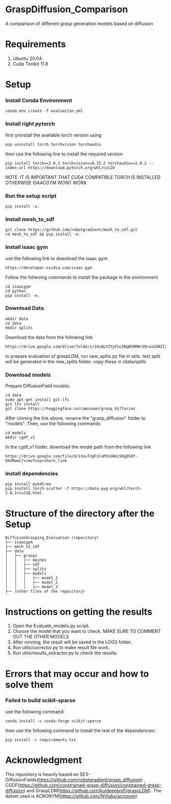 # GraspDiffusion_Comparison
A comparison of different grasp generation models based on diffusion

# Requirements
1) Ubuntu 20.04
2) Cuda Toolkit 11.8

# Setup
### Install Conda Environment

```
conda env create -f evaluation.yml
```

### Install right pytorch
first uninstall the available torch version using 
```
pip uninstall torch torchvision torchaudio 
```
then use the following line to install the required version 
```
pip install torch==2.0.1 torchvision==0.15.2 torchaudio==2.0.2 --index-url https://download.pytorch.org/whl/cu118 
```
NOTE: IT IS IMPORTANT THAT CUDA COMPATIBLE TORCH IS INSTALLED OTHERWISE ISAACGYM WONT WORK

### Run the setup script
```
pip install -e.
```

### Install mesh_to_sdf 
```
git clone https://github.com/robotgradient/mesh_to_sdf.git 
cd mesh_to_sdf && pip install -e.
```

### Install isaac gym
use the following link to download the isaac gym
```
https://developer.nvidia.com/isaac-gym
```

Follow the follwoing commands to install the package in the environment
```
cd isaacgym 
cd python 
pip install -e.
```
### Download Data
```
mkdir data 
cd data 
mkdir splits 
```
Download the data from the following link
```
https://drive.google.com/drive/folders/1ULWuYZYyFncIBqBhRMNrVOrosGGRITZU
```
to prepare evaluation of graspLDM, run new_splits.py file in utils. test split will be generated in the new_splits folder. copy these in /data/splits

### Download models
Prepare DiffusionField models:
```
cd data
sudo apt-get install git-lfs
git lfs install
git clone https://huggingface.co/camusean/grasp_diffusion
```
After cloning the link above, rename the "grasp_diffusion" folder to "models".
Then, use the following commands
```
cd models
mkdir cgdf_v1
```
In the cgdf_v1 folder, download the model path from the following link
```
https://drive.google.com/file/d/13ouTJgFzCaPUiGNnLS0gD58f-6m2MwwC/view?usp=share_link
```
### Install dependencies
```
pip install pykdtree
pip install torch-scatter -f https://data.pyg.org/whl/torch-2.0.1+cu118.html
```
# Structure of the directory after the Setup
```
DiffusionGrasping_Evaluation (repository) 
├── isaacgym 
├── mesh_to_sdf 
├── data 
│   ├── grasps 
│   │   ├── meshes 
│   │   ├── sdf 
│   │   ├── splits 
│   │   ├── models 
│   │   │   ├── model_1 
│   │   │   ├── model_2 
│   │   │   ├── model_3 
├── (other files of the repository)
```

# Instructions on getting the results
1) Open the Evaluate_models.py script.
2) Choose the model that you want to check. MAKE SURE TO COMMENT OUT THE OTHER MODELS
3) After running, the result will be saved in the LOGS folder.
4) Run utils/corrector.py to make result file work.
5) Run utils/results_extractor.py to check the results.
# Errors that may occur and how to solve them
### Failed to build scikit-sparse
use the following command: 
```
conda install -c conda-forge scikit-sparse 
```
then use the following command to install the rest of the dependencies: 
```
pip install -r requirements.txt
```

# Acknowledgment

This repository is heavily based on SE3-DiffusionFields(https://github.com/robotgradient/grasp_diffusion) , CGDF(https://github.com/constrained-grasp-diffusion/constrained-grasp-diffusion) and GraspLDM(https://github.com/kuldeepbrd1/graspLDM). The datset used is ACRONYM(https://github.com/NVlabs/acronym)
